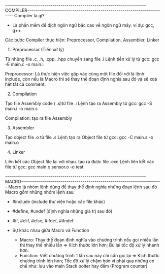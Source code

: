 -----------------------------------------------------------------------COMPILER-----------------------------------------------------------------------
Compiler là gì?
- Là phần mềm để dịch ngôn ngữ bậc cao về ngôn ngữ máy.
ví dụ: gcc, g++

Các bước Compiler thực hiện: Preprocessor, Compilation, Assembler, Linker

1. Preprocessor (Tiền xử lý)

Từ những file .c, .h, .cpp, .hpp chuyển sang file .i
Lệnh tiền xử lý từ gcc: gcc -E main.c -o main.i

Preprocessor: Là thực hiện việc gộp vào cùng một file đối với là lệnh include, còn nếu là Macro thì sẽ thay thế đoạn định nghĩa sau đó và sẽ xoá hết tất cả comment.

2. Compilation 

Tạo file Assembly code ( .s)từ file .i
Lệnh tạo ra Assembly từ gcc: gcc -S main.i -o main.s

Compilation: tạo ra file Assembly

3. Assembler 

Tạo object file .o từ file .s
Lệnh tạo ra Object file từ gcc: gcc -C main.s -o main.o

4. Linker

Liên kết các Object file lại với nhau.
tạo ra được file .exe
Lệnh liên kết các file từ gcc: gcc main.o sensor.o -o test

-----------------------------------------------------------------------MACRO-----------------------------------------------------------------------
Macro là nhóm lệnh dùng để thay thế định nghĩa những đoạn lệnh sau đó
Macro gồm những nhóm lệnh sau: 
- #include (include thư viện hoặc các file khác)
- #define, #undef (định nghĩa những giá trị sau đó)
- #if, #elif, #else, #ifdef, #ifndef 

- Sự khác nhau giửa Macro và Function
    + Macro: Thay thế đoạn định nghĩa vào chương trình nếu gọi nhiều lần thì thay thế nhiều lần => Kích thước lớn hơn; Bù lại tốc độ xử lý nhanh hơn.
    + Function: Viết chương trình 1 lần sau này chỉ cần gọi lại => Kích thước chương trình lớn hơn; Tốc độ xử lý chậm hơn vì phải qua những cơ chế như: lưu vào main Stack poiter hay đếm (Program counter)
    